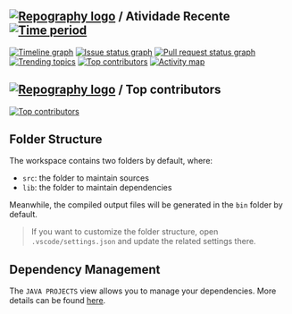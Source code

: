 
## [![Repography logo](https://images.repography.com/logo.svg)](https://repography.com) / Atividade Recente [![Time period](https://images.repography.com/51365403/Unifacs-Portfolio/P-presence/recent-activity/dP12Y0Ik0x_bQrwDSeyoWGXV3KB_5GCTgZaTLN82nuw/qYWITYdS594MJBLCQN2A0fT0byw3YLN_hf8vaVyddSc_badge.svg)](https://repography.com)
[![Timeline graph](https://images.repography.com/51365403/Unifacs-Portfolio/P-presence/recent-activity/dP12Y0Ik0x_bQrwDSeyoWGXV3KB_5GCTgZaTLN82nuw/qYWITYdS594MJBLCQN2A0fT0byw3YLN_hf8vaVyddSc_timeline.svg)](https://github.com/Unifacs-Portfolio/P-presence/commits)
[![Issue status graph](https://images.repography.com/51365403/Unifacs-Portfolio/P-presence/recent-activity/dP12Y0Ik0x_bQrwDSeyoWGXV3KB_5GCTgZaTLN82nuw/qYWITYdS594MJBLCQN2A0fT0byw3YLN_hf8vaVyddSc_issues.svg)](https://github.com/Unifacs-Portfolio/P-presence/issues)
[![Pull request status graph](https://images.repography.com/51365403/Unifacs-Portfolio/P-presence/recent-activity/dP12Y0Ik0x_bQrwDSeyoWGXV3KB_5GCTgZaTLN82nuw/qYWITYdS594MJBLCQN2A0fT0byw3YLN_hf8vaVyddSc_prs.svg)](https://github.com/Unifacs-Portfolio/P-presence/pulls)
[![Trending topics](https://images.repography.com/51365403/Unifacs-Portfolio/P-presence/recent-activity/dP12Y0Ik0x_bQrwDSeyoWGXV3KB_5GCTgZaTLN82nuw/qYWITYdS594MJBLCQN2A0fT0byw3YLN_hf8vaVyddSc_words.svg)](https://github.com/Unifacs-Portfolio/P-presence/commits)
[![Top contributors](https://images.repography.com/51365403/Unifacs-Portfolio/P-presence/recent-activity/dP12Y0Ik0x_bQrwDSeyoWGXV3KB_5GCTgZaTLN82nuw/qYWITYdS594MJBLCQN2A0fT0byw3YLN_hf8vaVyddSc_users.svg)](https://github.com/Unifacs-Portfolio/P-presence/graphs/contributors)
[![Activity map](https://images.repography.com/51365403/Unifacs-Portfolio/P-presence/recent-activity/dP12Y0Ik0x_bQrwDSeyoWGXV3KB_5GCTgZaTLN82nuw/qYWITYdS594MJBLCQN2A0fT0byw3YLN_hf8vaVyddSc_map.svg)](https://github.com/Unifacs-Portfolio/P-presence/commits)


## [![Repography logo](https://images.repography.com/logo.svg)](https://repography.com) / Top contributors
[![Top contributors](https://images.repography.com/51365403/Unifacs-Portfolio/P-presence/top-contributors/dP12Y0Ik0x_bQrwDSeyoWGXV3KB_5GCTgZaTLN82nuw/qYWITYdS594MJBLCQN2A0fT0byw3YLN_hf8vaVyddSc_table.svg)](https://github.com/Unifacs-Portfolio/P-presence/graphs/contributors)



## Folder Structure

The workspace contains two folders by default, where:

- `src`: the folder to maintain sources
- `lib`: the folder to maintain dependencies

Meanwhile, the compiled output files will be generated in the `bin` folder by default.

> If you want to customize the folder structure, open `.vscode/settings.json` and update the related settings there.

## Dependency Management

The `JAVA PROJECTS` view allows you to manage your dependencies. More details can be found [here](https://github.com/microsoft/vscode-java-dependency#manage-dependencies).
